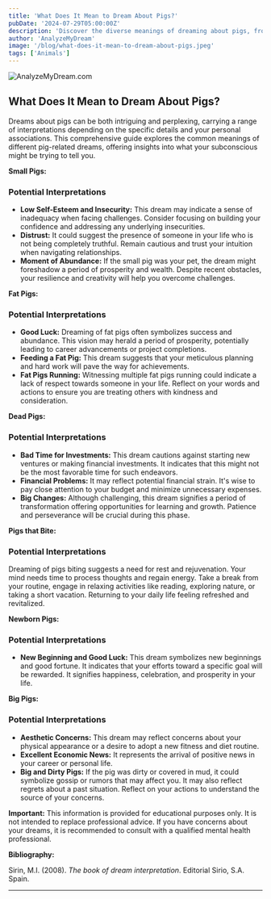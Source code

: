 ```yaml
---
title: 'What Does It Mean to Dream About Pigs?'
pubDate: '2024-07-29T05:00:00Z'
description: 'Discover the diverse meanings of dreaming about pigs, from their connection to prosperity to their symbolism of recklessness, all depending on the dream context.'
author: 'AnalyzeMyDream'
image: '/blog/what-does-it-mean-to-dream-about-pigs.jpeg'
tags: ['Animals']
---
```


![AnalyzeMyDream.com](/blog/what-does-it-mean-to-dream-about-pigs.jpeg)

## What Does It Mean to Dream About Pigs?

Dreams about pigs can be both intriguing and perplexing, carrying a range of interpretations depending on the specific details and your personal associations. This comprehensive guide explores the common meanings of different pig-related dreams, offering insights into what your subconscious might be trying to tell you.

**Small Pigs:**

### Potential Interpretations

- **Low Self-Esteem and Insecurity:** This dream may indicate a sense of inadequacy when facing challenges. Consider focusing on building your confidence and addressing any underlying insecurities.
- **Distrust:** It could suggest the presence of someone in your life who is not being completely truthful. Remain cautious and trust your intuition when navigating relationships.
- **Moment of Abundance:** If the small pig was your pet, the dream might foreshadow a period of prosperity and wealth. Despite recent obstacles, your resilience and creativity will help you overcome challenges.

**Fat Pigs:**

### Potential Interpretations

- **Good Luck:** Dreaming of fat pigs often symbolizes success and abundance. This vision may herald a period of prosperity, potentially leading to career advancements or project completions.
- **Feeding a Fat Pig:** This dream suggests that your meticulous planning and hard work will pave the way for achievements.
- **Fat Pigs Running:** Witnessing multiple fat pigs running could indicate a lack of respect towards someone in your life. Reflect on your words and actions to ensure you are treating others with kindness and consideration.

**Dead Pigs:**

### Potential Interpretations

- **Bad Time for Investments:** This dream cautions against starting new ventures or making financial investments. It indicates that this might not be the most favorable time for such endeavors.
- **Financial Problems:** It may reflect potential financial strain. It's wise to pay close attention to your budget and minimize unnecessary expenses.
- **Big Changes:**  Although challenging, this dream signifies a period of transformation offering opportunities for learning and growth. Patience and perseverance will be crucial during this phase.

**Pigs that Bite:**

### Potential Interpretations

Dreaming of pigs biting suggests a need for rest and rejuvenation. Your mind needs time to process thoughts and regain energy. Take a break from your routine, engage in relaxing activities like reading, exploring nature, or taking a short vacation. Returning to your daily life feeling refreshed and revitalized.

**Newborn Pigs:**

### Potential Interpretations

- **New Beginning and Good Luck:** This dream symbolizes new beginnings and good fortune. It indicates that your efforts toward a specific goal will be rewarded. It signifies happiness, celebration, and prosperity in your life.

**Big Pigs:**

### Potential Interpretations

- **Aesthetic Concerns:**  This dream may reflect concerns about your physical appearance or a desire to adopt a new fitness and diet routine.
- **Excellent Economic News:** It represents the arrival of positive news in your career or personal life.
- **Big and Dirty Pigs:** If the pig was dirty or covered in mud, it could symbolize gossip or rumors that may affect you. It may also reflect regrets about a past situation. Reflect on your actions to understand the source of your concerns.

**Important:**  This information is provided for educational purposes only. It is not intended to replace professional advice. If you have concerns about your dreams, it is recommended to consult with a qualified mental health professional.

**Bibliography:**

Sirin, M.I. (2008). *The book of dream interpretation*. Editorial Sirio, S.A. Spain.

---